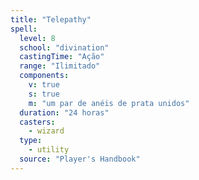 ```yaml
---
title: "Telepathy"
spell:
  level: 8
  school: "divination"
  castingTime: "Ação"
  range: "Ilimitado"
  components:
    v: true
    s: true
    m: "um par de anéis de prata unidos"
  duration: "24 horas"
  casters:
    - wizard
  type:
    - utility
  source: "Player's Handbook"
---
```

